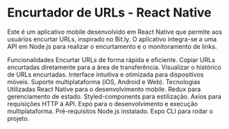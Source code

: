 # Encurtador de URLs - React Native
Este é um aplicativo mobile desenvolvido em React Native que permite aos usuários encurtar URLs, inspirado no Bit.ly. O aplicativo integra-se a uma API em Node.js para realizar o encurtamento e o monitoramento de links.

Funcionalidades
Encurtar URLs de forma rápida e eficiente.
Copiar URLs encurtadas diretamente para a área de transferência.
Visualizar o histórico de URLs encurtadas.
Interface intuitiva e otimizada para dispositivos móveis.
Suporte multiplataforma (iOS, Android e Web).
Tecnologias Utilizadas
React Native para o desenvolvimento mobile.
Redux para gerenciamento de estado.
Styled-components para estilização.
Axios para requisições HTTP à API.
Expo para o desenvolvimento e execução multiplataforma.
Pré-requisitos
Node.js instalado.
Expo CLI para rodar o projeto.
